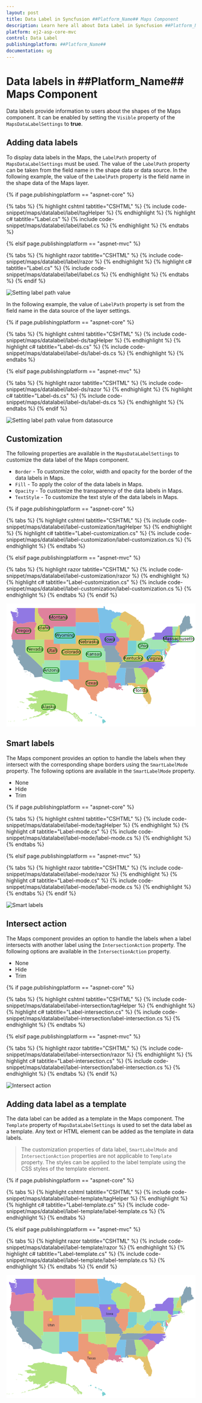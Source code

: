 ```yaml
---
layout: post
title: Data Label in Syncfusion ##Platform_Name## Maps Component
description: Learn here all about Data Label in Syncfusion ##Platform_Name## Maps component of Syncfusion Essential JS 2 and more.
platform: ej2-asp-core-mvc
control: Data Label
publishingplatform: ##Platform_Name##
documentation: ug
---
```


# Data labels in ##Platform_Name## Maps Component

Data labels provide information to users about the shapes of the Maps component. It can be enabled by setting the `Visible` property of the `MapsDataLabelSettings` to **true**.

## Adding data labels

To display data labels in the Maps, the `LabelPath` property of `MapsDataLabelSettings` must be used. The value of the `LabelPath` property can be taken from the field name in the shape data or data source. In the following example, the value of the `LabelPath` property is the field name in the shape data of the Maps layer.

{% if page.publishingplatform == "aspnet-core" %}

{% tabs %}
{% highlight cshtml tabtitle="CSHTML" %}
{% include code-snippet/maps/datalabel/label/tagHelper %}
{% endhighlight %}
{% highlight c# tabtitle="Label.cs" %}
{% include code-snippet/maps/datalabel/label/label.cs %}
{% endhighlight %}
{% endtabs %}

{% elsif page.publishingplatform == "aspnet-mvc" %}

{% tabs %}
{% highlight razor tabtitle="CSHTML" %}
{% include code-snippet/maps/datalabel/label/razor %}
{% endhighlight %}
{% highlight c# tabtitle="Label.cs" %}
{% include code-snippet/maps/datalabel/label/label.cs %}
{% endhighlight %}
{% endtabs %}
{% endif %}



![Setting label path value](./images/Datalabel/label.PNG)

In the following example, the value of `LabelPath` property is set from the field name in the data source of the layer settings.

{% if page.publishingplatform == "aspnet-core" %}

{% tabs %}
{% highlight cshtml tabtitle="CSHTML" %}
{% include code-snippet/maps/datalabel/label-ds/tagHelper %}
{% endhighlight %}
{% highlight c# tabtitle="Label-ds.cs" %}
{% include code-snippet/maps/datalabel/label-ds/label-ds.cs %}
{% endhighlight %}
{% endtabs %}

{% elsif page.publishingplatform == "aspnet-mvc" %}

{% tabs %}
{% highlight razor tabtitle="CSHTML" %}
{% include code-snippet/maps/datalabel/label-ds/razor %}
{% endhighlight %}
{% highlight c# tabtitle="Label-ds.cs" %}
{% include code-snippet/maps/datalabel/label-ds/label-ds.cs %}
{% endhighlight %}
{% endtabs %}
{% endif %}



![Setting label path value from datasource](./images/Datalabel/label-datasource.PNG)

## Customization

The following properties are available in the `MapsDataLabelSettings` to customize the data label of the Maps component.

* `Border` - To customize the color, width and opacity for the border of the data labels in Maps.
* `Fill` - To apply the color of the data labels in Maps.
* `Opacity` - To customize the transparency of the data labels in Maps.
* `TextStyle` - To customize the text style of the data labels in Maps.

{% if page.publishingplatform == "aspnet-core" %}

{% tabs %}
{% highlight cshtml tabtitle="CSHTML" %}
{% include code-snippet/maps/datalabel/label-customization/tagHelper %}
{% endhighlight %}
{% highlight c# tabtitle="Label-customization.cs" %}
{% include code-snippet/maps/datalabel/label-customization/label-customization.cs %}
{% endhighlight %}
{% endtabs %}

{% elsif page.publishingplatform == "aspnet-mvc" %}

{% tabs %}
{% highlight razor tabtitle="CSHTML" %}
{% include code-snippet/maps/datalabel/label-customization/razor %}
{% endhighlight %}
{% highlight c# tabtitle="Label-customization.cs" %}
{% include code-snippet/maps/datalabel/label-customization/label-customization.cs %}
{% endhighlight %}
{% endtabs %}
{% endif %}



![Data label customization](./images/Datalabel/label-customization.PNG)

## Smart labels

The Maps component provides an option to handle the labels when they intersect with the corresponding shape borders using the `SmartLabelMode` property. The following options are available in the `SmartLabelMode` property.

* None
* Hide
* Trim

{% if page.publishingplatform == "aspnet-core" %}

{% tabs %}
{% highlight cshtml tabtitle="CSHTML" %}
{% include code-snippet/maps/datalabel/label-mode/tagHelper %}
{% endhighlight %}
{% highlight c# tabtitle="Label-mode.cs" %}
{% include code-snippet/maps/datalabel/label-mode/label-mode.cs %}
{% endhighlight %}
{% endtabs %}

{% elsif page.publishingplatform == "aspnet-mvc" %}

{% tabs %}
{% highlight razor tabtitle="CSHTML" %}
{% include code-snippet/maps/datalabel/label-mode/razor %}
{% endhighlight %}
{% highlight c# tabtitle="Label-mode.cs" %}
{% include code-snippet/maps/datalabel/label-mode/label-mode.cs %}
{% endhighlight %}
{% endtabs %}
{% endif %}



![Smart labels](./images/Datalabel/label-mode.PNG)

## Intersect action

The Maps component provides an option to handle the labels when a label intersects with another label using the `IntersectionAction` property. The following options are available in the `IntersectionAction` property.

* None
* Hide
* Trim

{% if page.publishingplatform == "aspnet-core" %}

{% tabs %}
{% highlight cshtml tabtitle="CSHTML" %}
{% include code-snippet/maps/datalabel/label-intersection/tagHelper %}
{% endhighlight %}
{% highlight c# tabtitle="Label-intersection.cs" %}
{% include code-snippet/maps/datalabel/label-intersection/label-intersection.cs %}
{% endhighlight %}
{% endtabs %}

{% elsif page.publishingplatform == "aspnet-mvc" %}

{% tabs %}
{% highlight razor tabtitle="CSHTML" %}
{% include code-snippet/maps/datalabel/label-intersection/razor %}
{% endhighlight %}
{% highlight c# tabtitle="Label-intersection.cs" %}
{% include code-snippet/maps/datalabel/label-intersection/label-intersection.cs %}
{% endhighlight %}
{% endtabs %}
{% endif %}



![Intersect action](./images/Datalabel/label-intersect.PNG)

## Adding data label as a template

The data label can be added as a template in the Maps component. The `Template` property of `MapsDataLabelSettings` is used to set the data label as a template. Any text or HTML element can be added as the template in data labels.

>The customization properties of data label, `SmartLabelMode` and `IntersectionAction` properties are not applicable to `Template` property. The styles can be applied to the label template using the CSS styles of the template element.

{% if page.publishingplatform == "aspnet-core" %}

{% tabs %}
{% highlight cshtml tabtitle="CSHTML" %}
{% include code-snippet/maps/datalabel/label-template/tagHelper %}
{% endhighlight %}
{% highlight c# tabtitle="Label-template.cs" %}
{% include code-snippet/maps/datalabel/label-template/label-template.cs %}
{% endhighlight %}
{% endtabs %}

{% elsif page.publishingplatform == "aspnet-mvc" %}

{% tabs %}
{% highlight razor tabtitle="CSHTML" %}
{% include code-snippet/maps/datalabel/label-template/razor %}
{% endhighlight %}
{% highlight c# tabtitle="Label-template.cs" %}
{% include code-snippet/maps/datalabel/label-template/label-template.cs %}
{% endhighlight %}
{% endtabs %}
{% endif %}



![Intersect action](./images/Datalabel/label-template.PNG)
